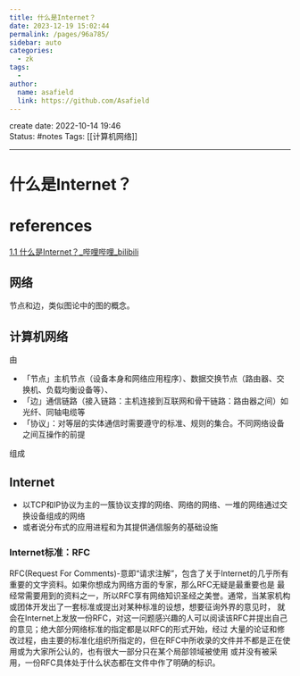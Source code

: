 ```yaml
---
title: 什么是Internet？
date: 2023-12-19 15:02:44
permalink: /pages/96a785/
sidebar: auto
categories:
  - zk
tags:
  - 
author: 
  name: asafield
  link: https://github.com/Asafield
---
```

create date: 2022-10-14 19:46  
Status: #notes 
Tags: [[计算机网络]]

---

# 什么是Internet？

# references  

[1.1 什么是Internet？_哔哩哔哩_bilibili](https://www.bilibili.com/video/BV1JV411t7ow?p=3&vd_source=e0607026c50ab3e4212e710a0fc5e8ed)  


## 网络

节点和边，类似图论中的图的概念。

## 计算机网络

由

-   「节点」主机节点（设备本身和网络应用程序）、数据交换节点（路由器、交换机、负载均衡设备等）、
-   「边」通信链路（接入链路：主机连接到互联网和骨干链路：路由器之间）如光纤、同轴电缆等
-   「协议」：对等层的实体通信时需要遵守的标准、规则的集合。不同网络设备之间互操作的前提

组成

## Internet

-   以TCP和IP协议为主的一簇协议支撑的网络、网络的网络、一堆的网络通过交换设备组成的网络
-   或者说分布式的应用进程和为其提供通信服务的基础设施

### Internet标准：RFC

RFC(Request For Comments)-意即“请求注解”，包含了关于Internet的几乎所有重要的文字资料。如果你想成为网络方面的专家，那么RFC无疑是最重要也是 最经常需要用到的资料之一，所以RFC享有网络知识圣经之美誉。通常，当某家机构或团体开发出了一套标准或提出对某种标准的设想，想要征询外界的意见时， 就会在Internet上发放一份RFC，对这一问题感兴趣的人可以阅读该RFC并提出自己的意见；绝大部分网络标准的指定都是以RFC的形式开始，经过 大量的论证和修改过程，由主要的标准化组织所指定的，但在RFC中所收录的文件并不都是正在使用或为大家所公认的，也有很大一部分只在某个局部领域被使用 或并没有被采用，一份RFC具体处于什么状态都在文件中作了明确的标识。